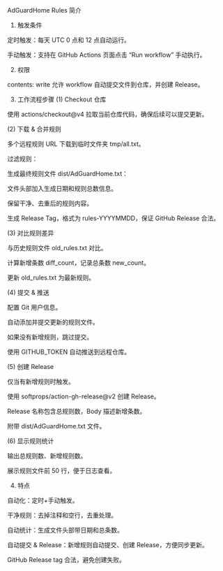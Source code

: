 AdGuardHome Rules 简介
1. 触发条件

定时触发：每天 UTC 0 点和 12 点自动运行。

手动触发：支持在 GitHub Actions 页面点击 “Run workflow” 手动执行。

2. 权限

contents: write
允许 workflow 自动提交文件到仓库，并创建 Release。

3. 工作流程步骤
(1) Checkout 仓库

使用 actions/checkout@v4 拉取当前仓库代码，确保后续可以提交更新。

(2) 下载 & 合并规则

多个远程规则 URL 下载到临时文件夹 tmp/all.txt。

过滤规则：

生成最终规则文件 dist/AdGuardHome.txt：

文件头部加入生成日期和规则总数信息。

保留干净、去重后的规则内容。

生成 Release Tag，格式为 rules-YYYYMMDD，保证 GitHub Release 合法。

(3) 对比规则差异

与历史规则文件 old_rules.txt 对比。

计算新增条数 diff_count，记录总条数 new_count。

更新 old_rules.txt 为最新规则。

(4) 提交 & 推送

配置 Git 用户信息。

自动添加并提交更新的规则文件。

如果没有新增规则，跳过提交。

使用 GITHUB_TOKEN 自动推送到远程仓库。

(5) 创建 Release

仅当有新增规则时触发。

使用 softprops/action-gh-release@v2 创建 Release。

Release 名称包含总规则数，Body 描述新增条数。

附带 dist/AdGuardHome.txt 文件。

(6) 显示规则统计

输出总规则数、新增规则数。

展示规则文件前 50 行，便于日志查看。

4. 特点

自动化：定时+手动触发。

干净规则：去掉注释和空行，去重处理。

自动统计：生成文件头部带日期和总条数。

自动提交 & Release：新增规则自动提交、创建 Release，方便同步更新。

GitHub Release tag 合法，避免创建失败。
